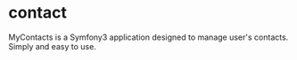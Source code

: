 # contact
MyContacts is a Symfony3 application designed to manage user's contacts. Simply and easy to use.
